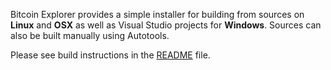 Bitcoin Explorer provides a simple installer for building from sources on **Linux** and **OSX** as well as Visual Studio projects for **Windows**. Sources can also be built manually using Autotools.

Please see build instructions in the [README](https://github.com/libbitcoin/libbitcoin-explorer/blob/version2/README.md) file.